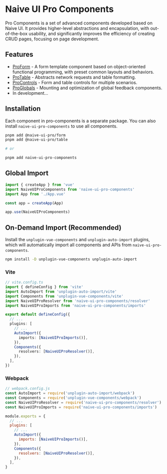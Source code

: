# Naive UI Pro Components

Pro Components is a set of advanced components developed based on Naive UI. It provides higher-level abstractions and encapsulation, with out-of-the-box usability, and significantly improves the efficiency of creating CRUD pages, focusing on page development.

## Features

- [ProForm](/components/form/) - A form template component based on object-oriented functional programming, with preset common layouts and behaviors.
- [ProTable](/components/table/) - Abstracts network requests and table formatting.
- [ProControls](/components/controls/) - Form and table controls for multiple scenarios.
- [ProGlobals](/components/globals/) - Mounting and optimization of global feedback components.
- In development...

## Installation

Each component in pro-components is a separate package. You can also install `naive-ui-pro-components` to use all components.

```sh
pnpm add @naive-ui-pro/form
pnpm add @naive-ui-pro/table

# or

pnpm add naive-ui-pro-components
```

## Global Import

```ts
import { createApp } from 'vue'
import NaiveUIProComponents from 'naive-ui-pro-components'
import App from './App.vue'

const app = createApp(App)

app.use(NaiveUIProComponents)
```

## On-Demand Import (Recommended)

Install the `unplugin-vue-components` and `unplugin-auto-import` plugins, which will automatically import all components and APIs from `naive-ui-pro-components`.

```sh
npm install -D unplugin-vue-components unplugin-auto-import
```

### Vite

```ts
// vite.config.ts
import { defineConfig } from 'vite'
import AutoImport from 'unplugin-auto-import/vite'
import Components from 'unplugin-vue-components/vite'
import NaiveUIProResolver from 'naive-ui-pro-components/resolver'
import NaiveUIProImports from 'naive-ui-pro-components/imports'

export default defineConfig({
  // ...
  plugins: [
    // ...
    AutoImport({
      imports: [NaiveUIProImports()],
    }),
    Components({
      resolvers: [NaiveUIProResolver()],
    }),
  ],
})
```

### Webpack

```js
// webpack.config.js
const AutoImport = require('unplugin-auto-import/webpack')
const Components = require('unplugin-vue-components/webpack')
const NaiveUIProResolver = require('naive-ui-pro-components/resolver')
const NaiveUIProImports = require('naive-ui-pro-components/imports')

module.exports = {
  // ...
  plugins: [
    // ...
    AutoImport({
      imports: [NaiveUIProImports()],
    }),
    Components({
      resolvers: [NaiveUIProResolver()],
    }),
  ],
}
```
